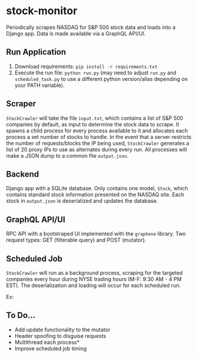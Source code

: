 # stock-monitor
Periodically scrapes NASDAQ for S&P 500 stock data and loads into a Django app. Data is made available via a GraphQL API/UI.

## Run Application
1. Download requirements: `pip install -r requirements.txt`
2. Execute the run file: `python run.py` (may need to adjust `run.py` and `scheduled_task.py` to use a different python version/alias depending on your PATH variable).

## Scraper
`StockCrawler` will take the file `input.txt`, which contains a list of S&P 500 companies by default, as input to determine the stock data to scrape. It spawns a child process for every process available to it and allocates each process a set number of stocks to handle. In the event that a server restricts the number of requests/blocks the IP being used, `StockCrawler` generates a list of 20 proxy IPs to use as alternates during every run. All processes will make a JSON dump to a common file `output.json`.

## Backend
Django app with a SQLite database. Only contains one model, `Stock`, which contains standard stock information presented on the NASDAQ site. Each stock in `output.json` is deserialized and updates the database.

## GraphQL API/UI
RPC API with a bootstraped UI implemented with the `graphene` library. Two request types: GET (filterable query) and POST (mutator).

## Scheduled Job
`StockCrawler` will run as a background process, scraping for the targeted companies every hour during NYSE trading hours (M-F: 9:30 AM - 4 PM EST). The deserialization and loading will occur for each scheduled run.

Ex:

## To Do...
* Add update functionality to the mutator
* Header spoofing to disguise requests
* Multithread each process*
* Improve scheduled job timing
